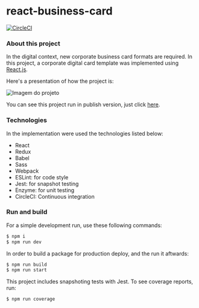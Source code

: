 # react-business-card


[![CircleCI](https://circleci.com/gh/marialuisacp/react-business-card.svg?style=svg)](https://circleci.com/gh/marialuisacp/react-business-card)

### About this project

In the digital context, new corporate business card formats are required. In this project, a corporate digital card template was implemented using [React.js](https://reactjs.org/).

Here's a presentation of how the project is:

![Imagem do projeto ](presentation.gif)

You can see this project run in publish version, just click [here](https://react-business-card-db6af.firebaseapp.com/).


### Technologies

In the implementation were used the technologies listed below:

- React
- Redux
- Babel
- Sass
- Webpack
- ESLint: for code style
- Jest: for snapshot testing
- Enzyme: for unit testing
- CircleCI: Continuous integration


### Run and build

For a simple development run, use these following commands:

```bash
$ npm i
$ npm run dev
```

In order to build a package for production deploy, and the run it aftwards:
```bash
$ npm run build
$ npm run start
```

This project includes snapshoting tests with Jest. To see coverage reports, run:
```bash
$ npm run coverage
```